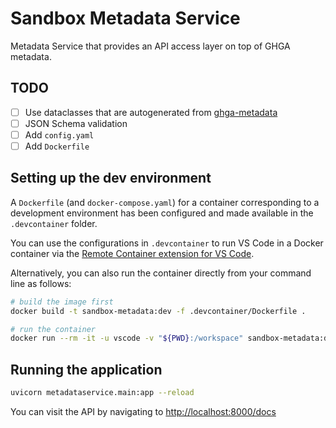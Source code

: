 # Sandbox Metadata Service

Metadata Service that provides an API access layer on top of GHGA metadata.

## TODO

- [ ] Use dataclasses that are autogenerated from [ghga-metadata](https://github.com/ghga-de/ghga-metadata)
- [ ] JSON Schema validation
- [ ] Add `config.yaml`
- [ ] Add `Dockerfile`

## Setting up the dev environment

A `Dockerfile` (and `docker-compose.yaml`) for a container corresponding to a development environment has been configured and made available in the `.devcontainer` folder.

You can use the configurations in `.devcontainer` to run VS Code in a Docker container via the [Remote Container extension for VS Code](https://code.visualstudio.com/docs/remote/containers-tutorial).

Alternatively, you can also run the container directly from your command line as follows:

```sh
# build the image first
docker build -t sandbox-metadata:dev -f .devcontainer/Dockerfile .

# run the container
docker run --rm -it -u vscode -v "${PWD}:/workspace" sandbox-metadata:dev bash
```


## Running the application

```sh
uvicorn metadataservice.main:app --reload
```

You can visit the API by navigating to [http://localhost:8000/docs]()
